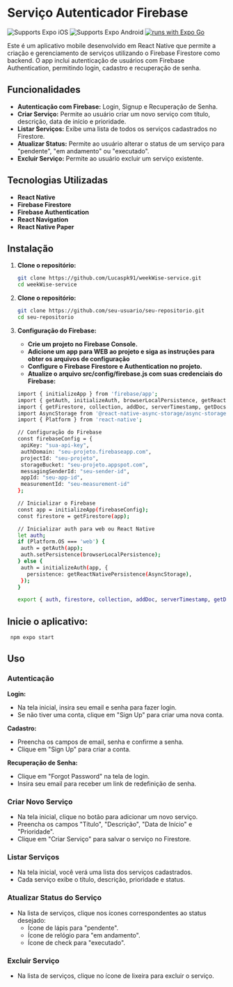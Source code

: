 # Serviço Autenticador Firebase

![Supports Expo iOS](https://img.shields.io/badge/iOS-4630EB.svg?style=flat-square&logo=APPLE&labelColor=999999&logoColor=fff)
![Supports Expo Android](https://img.shields.io/badge/Android-4630EB.svg?style=flat-square&logo=ANDROID&labelColor=A4C639&logoColor=fff)
[![runs with Expo Go](https://img.shields.io/badge/Runs%20with%20Expo%20Go-4630EB.svg?style=flat-square&logo=EXPO&labelColor=f3f3f3&logoColor=000)](https://expo.dev/client)

Este é um aplicativo mobile desenvolvido em React Native que permite a criação e gerenciamento de serviços utilizando o Firebase Firestore como backend. O app inclui autenticação de usuários com Firebase Authentication, permitindo login, cadastro e recuperação de senha.

## Funcionalidades

- **Autenticação com Firebase:** Login, Signup e Recuperação de Senha.
- **Criar Serviço:** Permite ao usuário criar um novo serviço com título, descrição, data de início e prioridade.
- **Listar Serviços:** Exibe uma lista de todos os serviços cadastrados no Firestore.
- **Atualizar Status:** Permite ao usuário alterar o status de um serviço para "pendente", "em andamento" ou "executado".
- **Excluir Serviço:** Permite ao usuário excluir um serviço existente.

## Tecnologias Utilizadas

- **React Native**
- **Firebase Firestore**
- **Firebase Authentication**
- **React Navigation**
- **React Native Paper**

## Instalação

1. **Clone o repositório:**
   ```bash
   git clone https://github.com/Lucaspk91/weekWise-service.git
   cd weekWise-service
   ```

2. **Clone o repositório:**
    ```bash
    git clone https://github.com/seu-usuario/seu-repositorio.git
    cd seu-repositorio
    ```

3. **Configuração do Firebase:**

    - **Crie um projeto no Firebase Console.**
    - **Adicione um app para WEB ao projeto e siga as instruções para obter os arquivos de configuração**
    - **Configure o Firebase Firestore e Authentication no projeto.**
    - **Atualize o arquivo src/config/firebase.js com suas credenciais do Firebase:**
  
    ```bash
   import { initializeApp } from 'firebase/app';
   import { getAuth, initializeAuth, browserLocalPersistence, getReactNativePersistence } from 'firebase/auth';
   import { getFirestore, collection, addDoc, serverTimestamp, getDocs, deleteDoc, updateDoc, doc } from 'firebase/firestore';
   import AsyncStorage from '@react-native-async-storage/async-storage';
   import { Platform } from 'react-native';
   
   // Configuração do Firebase
   const firebaseConfig = {
     apiKey: "sua-api-key",
     authDomain: "seu-projeto.firebaseapp.com",
     projectId: "seu-projeto",
     storageBucket: "seu-projeto.appspot.com",
     messagingSenderId: "seu-sender-id",
     appId: "seu-app-id",
     measurementId: "seu-measurement-id"
   };
   
   // Inicializar o Firebase
   const app = initializeApp(firebaseConfig);
   const firestore = getFirestore(app);
   
   // Inicializar auth para web ou React Native
   let auth;
   if (Platform.OS === 'web') {
     auth = getAuth(app);
     auth.setPersistence(browserLocalPersistence);
   } else {
     auth = initializeAuth(app, {
       persistence: getReactNativePersistence(AsyncStorage),
     });
   }
   
   export { auth, firestore, collection, addDoc, serverTimestamp, getDocs, deleteDoc, updateDoc, doc }; // Exporte todas as funções necessárias

    ```

  ## Inicie o aplicativo:
     
     npm expo start
     

   ## Uso

### Autenticação

**Login:**

- Na tela inicial, insira seu email e senha para fazer login.
- Se não tiver uma conta, clique em "Sign Up" para criar uma nova conta.

**Cadastro:**

- Preencha os campos de email, senha e confirme a senha.
- Clique em "Sign Up" para criar a conta.

**Recuperação de Senha:**

- Clique em "Forgot Password" na tela de login.
- Insira seu email para receber um link de redefinição de senha.

### Criar Novo Serviço

- Na tela inicial, clique no botão para adicionar um novo serviço.
- Preencha os campos "Título", "Descrição", "Data de Início" e "Prioridade".
- Clique em "Criar Serviço" para salvar o serviço no Firestore.

### Listar Serviços

- Na tela inicial, você verá uma lista dos serviços cadastrados.
- Cada serviço exibe o título, descrição, prioridade e status.

### Atualizar Status do Serviço

- Na lista de serviços, clique nos ícones correspondentes ao status desejado:
  - Ícone de lápis para "pendente".
  - Ícone de relógio para "em andamento".
  - Ícone de check para "executado".

### Excluir Serviço

- Na lista de serviços, clique no ícone de lixeira para excluir o serviço.
